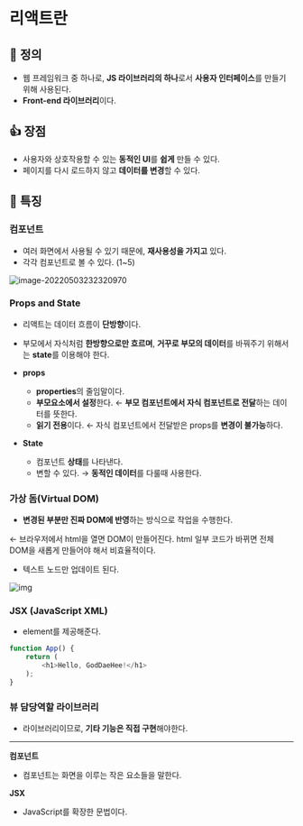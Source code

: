 # 리액트란

## 📌 정의

+ 웹 프레임워크 중 하나로, **JS 라이브러리의 하나**로서 **사용자 인터페이스**를 만들기 위해 사용된다.
+ **Front-end 라이브러리**이다.



## 👍 장점

+ 사용자와 상호작용할 수 있는 **동적인 UI**를 **쉽게** 만들 수 있다.
+ 페이지를 다시 로드하지 않고 **데이터를 변경**할 수 있다.



## 📑 특징

### 컴포넌트

+ 여러 화면에서 사용될 수 있기 때문에, **재사용성을 가지고** 있다.
+ 각각 컴포넌트로 볼 수 있다. (1~5)

![image-20220503232320970](C:\Users\user\AppData\Roaming\Typora\typora-user-images\image-20220503232320970.png)

### Props and State

+ 리액트는 데이터 흐름이 **단방향**이다.
+ 부모에서 자식처럼 **한방향으로만 흐르며**, **거꾸로 부모의 데이터**를 바꿔주기 위해서는 **state**를 이용해야 한다.

+ **props**

  + **properties**의 줄임말이다.
  + **부모요소에서 설정**한다. ← **부모 컴포넌트에서 자식 컴포넌트로 전달**하는 데이터를 뜻한다.
  + **읽기 전용**이다. ← 자식 컴포넌트에서 전달받은 props를 **변경이 불가능**하다.

+ **State**

  + 컴포넌트 **상태**를 나타낸다.
  + 변할 수 있다. → **동적인 데이터**를 다룰때 사용한다.

  

### 가상 돔(Virtual DOM)

+ **변경된 부분만 진짜 DOM에 반영**하는 방식으로 작업을 수행한다.

← 브라우저에서 html을 열면 DOM이 만들어진다. html 일부 코드가 바뀌면 전체 DOM을 새롭게 만들어야 해서 비효율적이다.

+ 텍스트 노드만 업데이트 된다.

![img](https://blog.kakaocdn.net/dn/nJ4vK/btrmpwwHK4y/aWU3BtGRHWqGPuMCMyikKK/img.gif)

### JSX (JavaScript XML)

+ element를 제공해준다.

```javascript
function App() {
    return ( 
        <h1>Hello, GodDaeHee!</h1> 
    ); 
}
```



### 뷰 담당역할 라이브러리

+ 라이브러리이므로, **기타 기능은 직접 구현**해야한다.

---

**컴포넌트**

+ 컴포넌트는 화면을 이루는 작은 요소들을 말한다.

**JSX**

+ JavaScript를 확장한 문법이다.